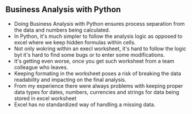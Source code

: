 <h2>Business Analysis with Python</h2>

<ul>
  <li>Doing Business Analysis with Python ensures process separation from the data and numbers being calculated.</li>
  <li>In Python, it's much simpler to follow the analysis logic as opposed to excel where we keep hidden formulas within cells.</li>
  <li>Not only wokring within an execl worksheet, it's hard to follow the logic byt it's hard to find some bugs or to enter some modifications.</li>
  <li>It's getting even worse, once you get such worksheet from a team colleague who leaves.</li>
  <li>Keeping formating in the worksheet poses a risk of breaking the data readability and impacting on the final analysis.</li>
  <li>From my experience there were always problems with keeping proper data types for dates, numbers, currencies and strings for data being stored in excel worksheet</li>
  <li>Excel has no standardized way of handling a missing data.</li>
</ul>
